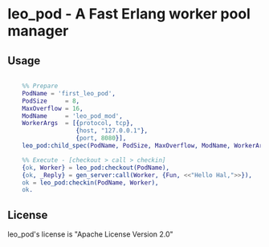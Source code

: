 # **leo_pod** -  A Fast Erlang worker pool manager

## Usage

```Erlang

    %% Prepare
    PodName = 'first_leo_pod',
    PodSize     = 8,
    MaxOverflow = 16,
    ModName     = 'leo_pod_mod',
    WorkerArgs  = [{protocol, tcp},
                   {host, "127.0.0.1"},
                   {port, 8080}],
    leo_pod:child_spec(PodName, PodSize, MaxOverflow, ModName, WorkerArgs),

    %% Execute - [checkout > call > checkin]
    {ok, Worker} = leo_pod:checkout(PodName),
    {ok, _Reply} = gen_server:call(Worker, {Fun, <<"Hello Hal,">>}),
    ok = leo_pod:checkin(PodName, Worker),
    ok.

```

## License

leo_pod's license is "Apache License Version 2.0"
